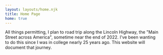 ```yaml
---
layout: layouts/home.njk
title: Home Page
home: true
---
```


All things permitting, I plan to road trip along the Lincoln Highway, the "Main Street across America", sometime near the end of 2022. I've been wanting to do this since I was in college nearly 25 years ago. This website will document that journey.
